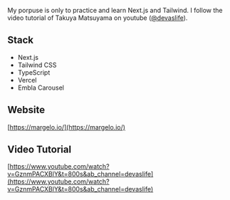 My porpuse is only to practice and learn Next.js and Tailwind. I follow the video tutorial of Takuya Matsuyama on youtube ([@devaslife](https://www.youtube.com/@devaslife)).

## Stack

- Next.js
- Tailwind CSS
- TypeScript
- Vercel
- Embla Carousel

## Website

[https://margelo.io/](https://margelo.io/)

## Video Tutorial

[https://www.youtube.com/watch?v=GznmPACXBlY&t=800s&ab_channel=devaslife](https://www.youtube.com/watch?v=GznmPACXBlY&t=800s&ab_channel=devaslife)
